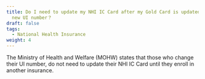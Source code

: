 ```yaml
---
title: Do I need to update my NHI IC Card after my Gold Card is updated to the
  new UI number？
draft: false
tags:
  - National Health Insurance
weight: 4
---
```

The Ministry of Health and Welfare (MOHW) states that those who change their UI number, do not need to update their NHI IC Card until they enroll in another insurance.